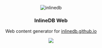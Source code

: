 <p align="center">
    <img alt="inlinedb" src="https://raw.githubusercontent.com/inlinedb/inlinedb/icons/idb-web.png">
</p>

<h3 align="center">
    InlineDB Web
</h3>

<p align="center">
    Web content generator for <a href="https://inlinedb.github.io">inlinedb.github.io</a>
</p>

<p align="center">
    <a href="https://travis-ci.org/inlinedb/inlinedb-web"><img src="https://img.shields.io/travis/inlinedb/inlinedb-web.svg?label=deployment"></a>
</p>
